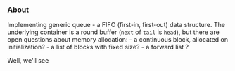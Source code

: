 ### About

Implementing generic queue - a FIFO (first-in, first-out) data structure.
The underlying container is a round buffer (`next` of `tail` is `head`),
but there are open questions about memory allocation:
    - a continuous block, allocated on initialization?
    - a list of blocks with fixed size?
    - a forward list ?  

Well, we'll see
